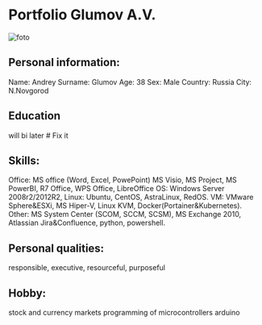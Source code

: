 # Portfolio Glumov A.V.
![foto](https://)
## Personal information:
Name: Andrey
Surname: Glumov
Age: 38
Sex: Male
Country: Russia
City: N.Novgorod
## Education
will bi later # Fix it
## Skills:
Office: MS office (Word, Excel, PowePoint) MS Visio, MS Project, MS PowerBI, R7 Office, WPS Office, LibreOffice
OS: Windows Server 2008r2/2012R2, Linux: Ubuntu, CentOS, AstraLinux, RedOS. 
VM: VMware Sphere&ESXi, MS Hiper-V, Linux KVM, Docker(Portainer&Kubernetes).
Other: MS System Center (SCOM, SCCM, SCSM), MS Exchange 2010, Atlassian Jira&Confluence, python, powershell.
## Personal qualities:
responsible, executive, resourceful, purposeful
## Hobby:
stock and currency markets
programming of microcontrollers arduino

